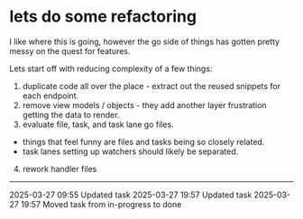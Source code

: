 lets do some refactoring
===

I like where this is going, however the go side of things has gotten pretty messy on the quest for features.

Lets start off with reducing complexity of a few things:

1) duplicate code all over the place - extract out the reused snippets for each endpoint.
2) remove view models / objects - they add another layer frustration getting the data to render.
3) evaluate file, task, and task lane go files.
- things that feel funny are files and tasks being so closely related.
- task lanes setting up watchers should likely be separated.
4) rework handler files

---

2025-03-27 09:55	Updated task
2025-03-27 19:57	Updated task
2025-03-27 19:57	Moved task from in-progress to done